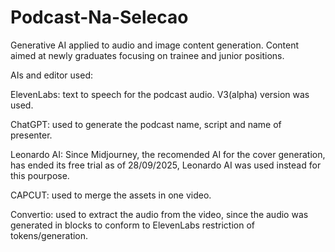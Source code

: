 # Podcast-Na-Selecao
Generative AI applied to audio and image content generation. Content aimed at newly graduates focusing on trainee and junior positions.

AIs and editor used:

ElevenLabs: text to speech for the podcast audio. V3(alpha) version was used.

ChatGPT: used to generate the podcast name, script and name of presenter.

Leonardo AI: Since Midjourney, the recomended AI for the cover generation, has ended its free trial
            as of 28/09/2025, Leonardo AI was used instead for this pourpose.

CAPCUT: used to merge the assets in one video.

Convertio: used to extract the audio from the video, since the audio was generated in blocks 
           to conform to ElevenLabs restriction of tokens/generation.
